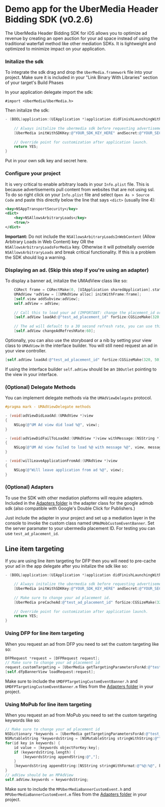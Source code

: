 # Demo app for the UberMedia Header Bidding SDK (v0.2.6)

The UberMedia Header Bidding SDK for iOS allows you to optimize ad revenue by creating an open auction for your ad space instead of using the traditional waterfall method like other mediation SDKs. It is lightweight and optimized to minimize impact on your application.

### Initalize the sdk
To integrate the sdk drag and drop the `UberMedia.framework` file into your project.
Make sure it is included in your "Link Binary With Libraries" section of your target's Build Phases

In your application delegate import the sdk:

`#import <UberMedia/UberMedia.h>`

Then initalize the sdk:
```objective-c
- (BOOL)application:(UIApplication *)application didFinishLaunchingWithOptions:(NSDictionary *)launchOptions {
    
    // Always initalize the ubermedia sdk before requesting advertisements.
    [UberMedia initWithSDKKey:@"YOUR_SDK_KEY_HERE" andSecret:@"YOUR_SECRET_KEY_HERE"];
    
    // Override point for customization after application launch.
    return YES;
}
```
Put in your own sdk key and secret here.

### Configure your project

It is very critical to enable arbitrary loads in your `Info.plist` file. This is because advertisements pull content from websites that are not using ssl. To do so right click on your `Info.plist` file and select `Open As > Source Code` and paste this directly below the line that says `<dict>` (usually line 4):

```xml
<key>NSAppTransportSecurity</key>
<dict>
	<key>NSAllowsArbitraryLoads</key>
	<true/>
</dict>
```
**Important:** Do not include the `NSAllowsArbitraryLoadsInWebContent` (Allow Arbitrary Loads in Web Content) key OR the `NSAllowsArbitraryLoadsForMedia` key. Otherwise it will potneitally override `NSAllowsArbitraryLoads` and break critical functionality. If this is a problem the SDK should log a warning.

### Displaying an ad. (Skip this step if you're using an adapter)
To display a banner ad, initalize the UMAdView class like so:
```objective-c
    CGRect frame = CGRectMake(0, [UIApplication sharedApplication].statusBarFrame.size.height, self.view.frame.size.width, 50);
    UMAdView *adView = [[UMAdView alloc] initWithFrame:frame];
    [self.view addSubview:adView];
    self.adView = adView;
    
    // Call this to load your ad (IMPORTANT: change the placement_id or you will only get test ads.)
    [self.adView loadAd:@"test_ad_placement_id" forSize:CGSizeMake(320, 50)];
    
    // The ad will default to a 30 second refresh rate, you can use this method to change the refresh rate. Set to 0 to disable refreshing.
    [self.adView changeAdRefreshRate:60];
```

Optionally, you can also use the storyboard or a nib by setting your view class to `UMAdView` in the interface builder.
You will still need request an ad in your view controller.
```objective-c
[self.adView loadAd:@"test_ad_placement_id" forSize:CGSizeMake(320, 50)];
```

If using the interface builder `self.adView` should be an `IBOutlet` pointing to the view in your interface.

### (Optional) Delegate Methods

You can implement delegate methods via the `UMAdViewDelegate` protocol.

```objective-c
#pragma mark - UMAdViewDelegate methods

- (void)adViewDidLoadAd:(UMAdView *)view
{
    NSLog(@"UM Ad view did load %@", view);
}

- (void)adViewDidFailToLoadAd:(UMAdView *)view withMessage:(NSString *)message
{
    NSLog(@"UM Ad view failed to load %@ with message %@", view, message);
}

- (void)willLeaveApplicationFromAd:(UMAdView *)view
{
    NSLog(@"Will leave application from ad %@", view);
}
```

### (Optional) Adapters

To use the SDK with other mediation platforms will require adapters. Included in the [Adapters folder](https://github.com/cintric/ubermedia-sdk-ios-demo/tree/master/Adapters) is the adapter class for the google admob sdk (also compatible with Google's Double Click for Publishers.)

Just include the adapter in your project and set up a mediation layer in the console to invoke the custom class named `UMAdMobCustomEventBanner`. Set the server paramater to your ubermedia placement ID. For testing you can use `test_ad_placement_id`. 

## Line item targeting

If you are using line item targeting for DFP then you will need to pre-cache your ad in the app delegate after you initalize the sdk like so:

```objective-c
- (BOOL)application:(UIApplication *)application didFinishLaunchingWithOptions:(NSDictionary *)launchOptions {
    
    // Always initalize the ubermedia sdk before requesting advertisements.
    [UberMedia initWithSDKKey:@"YOUR_SDK_KEY_HERE" andSecret:@"YOUR_SECRET_KEY_HERE"];
    
    // Make sure to change your ad placement id.
    [UberMedia preCacheAd:@"test_ad_placement_id" forSize:CGSizeMake(320, 50)];
    
    // Override point for customization after application launch.
    return YES;
}
```

### Using DFP for line item targeting
When you request an ad from DFP you need to set the custom targeting like so:
```objective-c
DFPRequest *request = [DFPRequest request];
// Make sure to change your ad placement id
request.customTargeting = [UberMedia getTargetingParametersForAd:@"test_ad_placement_id"];
[self.dfpBannerView loadRequest:request];
```

Make sure to include the `UMDFPTargetingCustomEventBanner.h` and `UMDFPTargetingCustomEventBanner.m` files from the [Adapters folder](https://github.com/cintric/ubermedia-sdk-ios-demo/tree/master/Adapters) in your project.

### Using MoPub for line item targeting

When you request an ad from MoPub you need to set the custom targeting keywords like so:
```objective-c
// Make sure to change your ad placement id
NSDictionary *keywords = [UberMedia getTargetingParametersForAd:@"test_ad_placement_id"];
NSMutableString *keywordsString = [NSMutableString stringWithString:@""];
for(id key in keywords) {
    id value = [keywords objectForKey:key];
    if (keywordsString.length) {
        [keywordsString appendString:@","];
    }
    [keywordsString appendString:[NSString stringWithFormat:@"%@:%@", key, value]];
}
// adView should be an MPAdView
self.adView.keywords = keywordsString;
```

Make sure to include the `MPUberMediaBannerCustomEvent.h` and `MPUberMediaBannerCustomEvent.m` files from the [Adapters folder](https://github.com/cintric/ubermedia-sdk-ios-demo/tree/master/Adapters) in your project.



